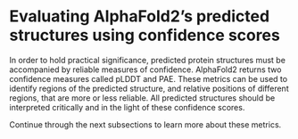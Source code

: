 # Evaluating AlphaFold2’s predicted structures using confidence scores

In order to hold practical significance, predicted protein structures must be accompanied by reliable measures of confidence. AlphaFold2 returns two confidence measures called pLDDT and PAE. These metrics can be used to identify regions of the predicted structure, and relative positions of different regions, that are more or less reliable. All predicted structures should be interpreted critically and in the light of these confidence scores.

Continue through the next subsections to learn more about these metrics.